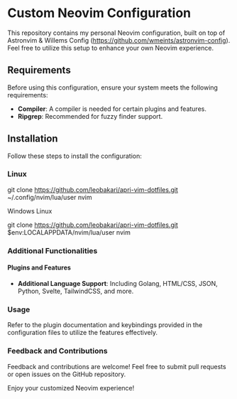 # Custom Neovim Configuration

This repository contains my personal Neovim configuration, built on top of Astronvim & Willems Config (https://github.com/wmeints/astronvim-config). 
Feel free to utilize this setup to enhance your own Neovim experience.

## Requirements

Before using this configuration, ensure your system meets the following requirements:

- **Compiler**: A compiler is needed for certain plugins and features.
- **Ripgrep**: Recommended for fuzzy finder support.

## Installation

Follow these steps to install the configuration:

### Linux

git clone https://github.com/leobakari/apri-vim-dotfiles.git ~/.config/nvim/lua/user
nvim

Windows Linux

git clone https://github.com/leobakari/apri-vim-dotfiles.git $env:LOCALAPPDATA/nvim/lua/user
nvim

### Additional Functionalities

#### Plugins and Features

- **Additional Language Support**: Including Golang, HTML/CSS, JSON, Python, Svelte, TailwindCSS, and more.

### Usage

Refer to the plugin documentation and keybindings provided in the configuration files to utilize the features effectively.

### Feedback and Contributions

Feedback and contributions are welcome! Feel free to submit pull requests or open issues on the GitHub repository.

Enjoy your customized Neovim experience!
